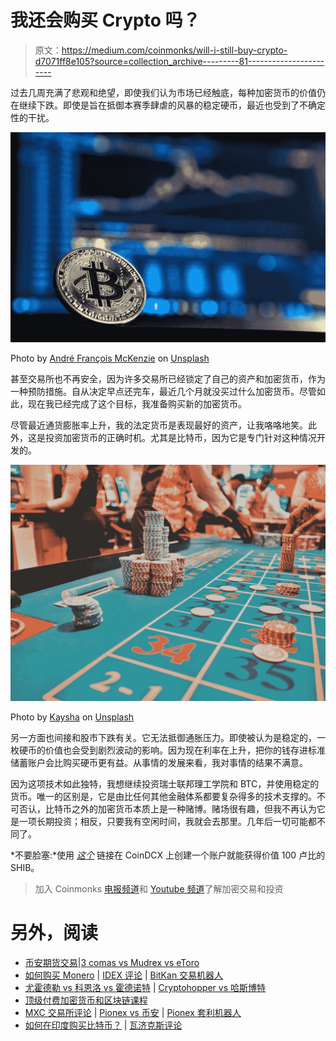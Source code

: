 # 我还会购买 Crypto 吗？

> 原文：<https://medium.com/coinmonks/will-i-still-buy-crypto-d7071ff8e105?source=collection_archive---------81----------------------->

过去几周充满了悲观和绝望，即使我们认为市场已经触底，每种加密货币的价值仍在继续下跌。即使是旨在抵御本赛季肆虐的风暴的稳定硬币，最近也受到了不确定性的干扰。

![](img/c0898ece80d93fc7b17639df498eb070.png)

Photo by [André François McKenzie](https://unsplash.com/@silverhousehd?utm_source=medium&utm_medium=referral) on [Unsplash](https://unsplash.com?utm_source=medium&utm_medium=referral)

甚至交易所也不再安全，因为许多交易所已经锁定了自己的资产和加密货币，作为一种预防措施。自从决定早点还完车，最近几个月就没买过什么加密货币。尽管如此，现在我已经完成了这个目标，我准备购买新的加密货币。

尽管最近通货膨胀率上升，我的法定货币是表现最好的资产，让我咯咯地笑。此外，这是投资加密货币的正确时机。尤其是比特币，因为它是专门针对这种情况开发的。

![](img/bad5420b29b1a25fa308fb82d4fe442c.png)

Photo by [Kaysha](https://unsplash.com/@kaysha?utm_source=medium&utm_medium=referral) on [Unsplash](https://unsplash.com?utm_source=medium&utm_medium=referral)

另一方面也间接和股市下跌有关。它无法抵御通胀压力。即使被认为是稳定的，一枚硬币的价值也会受到剧烈波动的影响。因为现在利率在上升，把你的钱存进标准储蓄账户会比购买硬币更有益。从事情的发展来看，我对事情的结果不满意。

因为这项技术如此独特，我想继续投资瑞士联邦理工学院和 BTC，并使用稳定的货币。唯一的区别是，它是由比任何其他金融体系都要复杂得多的技术支撑的。不可否认，比特币之外的加密货币本质上是一种赌博。赌场很有趣，但我不再认为它是一项长期投资；相反，只要我有空闲时间，我就会去那里。几年后一切可能都不同了。

*不要脸塞:*使用 [*这个*](https://join.coindcx.com/invite/HZzB) 链接在 CoinDCX 上创建一个账户就能获得价值 100 卢比的 SHIB。

> 加入 Coinmonks [电报频道](https://t.me/coincodecap)和 [Youtube 频道](https://www.youtube.com/c/coinmonks/videos)了解加密交易和投资

# 另外，阅读

*   [币安期货交易](https://coincodecap.com/binance-futures-trading)|[3 comas vs Mudrex vs eToro](https://coincodecap.com/mudrex-3commas-etoro)
*   [如何购买 Monero](https://coincodecap.com/buy-monero) | [IDEX 评论](https://coincodecap.com/idex-review) | [BitKan 交易机器人](https://coincodecap.com/bitkan-trading-bot)
*   [尤霍德勒 vs 科恩洛 vs 霍德诺特](/coinmonks/youhodler-vs-coinloan-vs-hodlnaut-b1050acde55a) | [Cryptohopper vs 哈斯博特](https://coincodecap.com/cryptohopper-vs-haasbot)
*   [顶级付费加密货币和区块链课程](https://coincodecap.com/blockchain-courses)
*   [MXC 交易所评论](/coinmonks/mxc-exchange-review-3af0ec1cba8c) | [Pionex vs 币安](https://coincodecap.com/pionex-vs-binance) | [Pionex 套利机器人](https://coincodecap.com/pionex-arbitrage-bot)
*   [如何在印度购买比特币？](/coinmonks/buy-bitcoin-in-india-feb50ddfef94) | [瓦济克斯评论](/coinmonks/wazirx-review-5c811b074f5b)